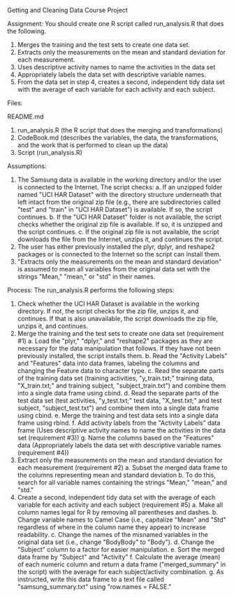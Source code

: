 
Getting and Cleaning Data Course Project

Assignment:
You should create one R script called run_analysis.R that does the following.

1.	Merges the training and the test sets to create one data set.
2.	Extracts only the measurements on the mean and standard deviation for each measurement.
3.	Uses descriptive activity names to name the activities in the data set
4.	Appropriately labels the data set with descriptive variable names.
5.	From the data set in step 4, creates a second, independent tidy data set with the average of each variable for each activity and each subject.

Files:

README.md 
1.  run_analysis.R (the R script that does the merging and transformations)
2.  CodeBook.md (describes the variables, the data, the transformations, and the work that is performed to clean up the data)
3.  Script (run_analysis.R)

Assumptions:
1.	The Samsung data is available in the working directory and/or the user is connected to the Internet. The script checks:
a.	If an unzipped folder named "UCI HAR Dataset" with the directory structure underneath that left intact from the original zip file (e.g., there are subdirectories called "test" and "train" in "UCI HAR Dataset") is available. If so, the script continues.
b.	If the "UCI HAR Dataset" folder is not available, the script checks whether the original zip file is available. If so, it is unzipped and the script continues.
c.	If the original zip file is not available, the script downloads the file from the Internet, unzips it, and continues the script.
2.	The user has either previously installed the plyr, dplyr, and reshape2 packages or is connected to the Internet so the script can install them.
3.	"Extracts only the measurements on the mean and standard deviation" is assumed to mean all variables from the original data set with the strings "Mean," "mean," or "std" in their names.

Process:
The run_analysis.R performs the following steps:
1.	Check whether the UCI HAR Dataset is available in the working directory. If not, the script checks for the zip file, unzips it, and continues. If that is also unavailable, the script downloads the zip file, unzips it, and continues.
2.	Merge the training and the test sets to create one data set (requirement #1)
  a.	Load the "plyr," "dplyr," and "reshape2" packages as they are necessary for the data manipulation that follows. If they have not been previously installed, the script installs them.
  b.	Read the "Activity Labels" and "Features" data into data frames, labeling the columns and changing the Feature data to character type.
  c.	Read the separate parts of the training data set (training activities, "y_train.txt;" training data, "X_train.txt;" and training subject, "subject_train.txt") and combine them into a single data frame using cbind.
  d.	Read the separate parts of the test data set (test activities, "y_test.txt;" test data, "X_test.txt;" and test subject, "subject_test.txt") and combine them into a single data frame using cbind.
  e.	Merge the training and test data sets into a single data frame using rbind.
  f.	Add activity labels from the "Activity Labels" data frame (Uses descriptive activity names to name the activities in the data set (requirement #3))
  g.	Name the columns based on the "Features" data (Appropriately labels the data set with descriptive variable names (requirement #4))
3.	Extract only the measurements on the mean and standard deviation for each measurement (requirement #2)
  a.	Subset the merged data frame to the columns representing mean and standard deviation
  b.	To do this, search for all variable names containing the strings "Mean," "mean," and "std."
4.	Create a second, independent tidy data set with the average of each variable for each activity and each subject (requirement #5)
  a.	Make all column names legal for R by removing all parentheses and dashes.
  b.	Change variable names to Camel Case (i.e., capitalize "Mean" and "Std" regardless of where in the column name they appear) to increase readability.
  c.	Change the names of the misnamed variables in the original data set (i.e., change "BodyBody" to "Body").
  d.	Change the "Subject" column to a factor for easier manipulation.
  e.	Sort the merged data frame by "Subject" and "Activity"
  f.	Calculate the average (mean) of each numeric column and return a data frame ("merged_summary" in the script) with the average for each subject/activity combination.
  g.	As instructed, write this data frame to a text file called "samsung_summary.txt" using "row.names = FALSE."

